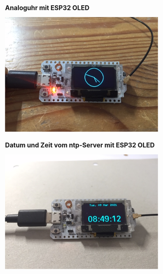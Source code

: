 ## Analoguhr mit ESP32 OLED

![image](https://github.com/frankyhub/png/blob/master/Analoguhr.JPG)

## Datum und Zeit vom ntp-Server mit ESP32 OLED
![image](https://github.com/frankyhub/Arduino-Beispiele_I/blob/master/A20%20ESP32_OLED_Analog_Uhr_WiFi/ntp3.png)

